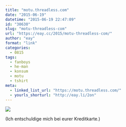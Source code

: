 ```yaml
---
title: "motu.threadless.com"
date: "2015-06-19"
datetime: "2015-06-19 22:47:09"
id: "30630"
slug: "motu-threadless-com"
url: "https://eay.cc/2015/motu-threadless-com/"
author: "eay"
format: "link"
categories:
  - 0815
tags:
  - fanboys
  - he-man
  - konsum
  - motu
  - tshirt
meta:
  - linked_list_url: "https://motu.threadless.com/"
  - yourls_shorturl: "http://eay.li/2on"
---
```


[![](https://eay.cc/uploads/2015/threadless_motu.jpg)](https://motu.threadless.com/)

(Ich entschuldige mich bei eurer Kreditkarte.)
